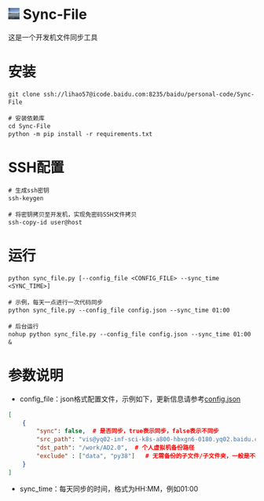 [<img height="23" src="https://github.com/lh9171338/Outline/blob/master/icon.jpg"/>](https://github.com/lh9171338/Outline) Sync-File
===

这是一个开发机文件同步工具

# 安装

```shell
git clone ssh://lihao57@icode.baidu.com:8235/baidu/personal-code/Sync-File

# 安装依赖库
cd Sync-File
python -m pip install -r requirements.txt
```

# SSH配置

```shell
# 生成ssh密钥
ssh-keygen

# 将密钥拷贝至开发机，实现免密码SSH文件拷贝
ssh-copy-id user@host
```

# 运行

```shell
python sync_file.py [--config_file <CONFIG_FILE> --sync_time <SYNC_TIME>]

# 示例，每天一点进行一次代码同步
python sync_file.py --config_file config.json --sync_time 01:00

# 后台运行
nohup python sync_file.py --config_file config.json --sync_time 01:00 &
```

# 参数说明

- config_file：json格式配置文件，示例如下，更新信息请参考[config.json](config.json)
```json
[
    {
        "sync": false,  # 是否同步，true表示同步，false表示不同步
        "src_path": "vis@yq02-inf-sci-k8s-a800-hbxgn6-0180.yq02.baidu.com:/ssd2/lihao57/AD2.0/PaddleLSD",   # 开发机文件路径
        "dst_path": "/work/AD2.0",  # 个人虚拟机备份路径
        "exclude" : ["data", "py38"]   # 无需备份的子文件/子文件夹，一般是不经常修改的大文件/文件夹
    }
]
```
- sync_time：每天同步的时间，格式为HH:MM，例如01:00
